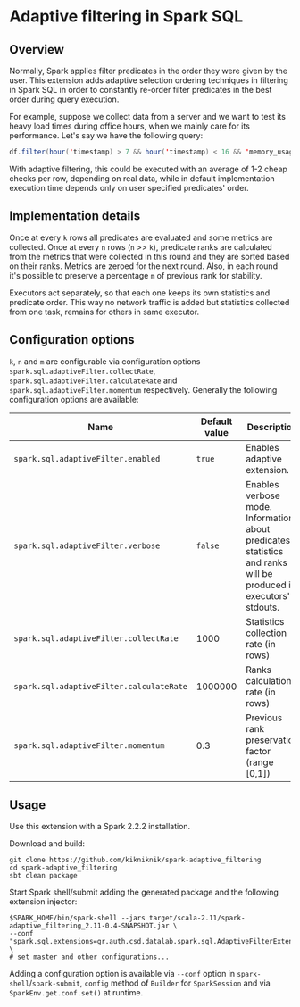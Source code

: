 # Adaptive filtering in Spark SQL

## Overview

Normally, Spark applies filter predicates in the order they were given by the user. This extension adds adaptive selection ordering techniques in filtering in Spark SQL in order to constantly re-order filter predicates in the best order during query execution.


For example, suppose we collect data from a server and we want to test its heavy load times during office hours, when we mainly care for its performance. Let's say we have the following query:

```scala
df.filter(hour('timestamp) > 7 && hour('timestamp) < 16 && 'memory_usage > 60 && 'cpu_usage > 60 && 'network_usage > 30)
```
With adaptive filtering, this could be executed with an average of 1-2 cheap checks per row, depending on real data, while in default implementation execution time depends only on user specified predicates' order.

## Implementation details

Once at every `k` rows all predicates are evaluated and some metrics are collected. Once at every `n` rows (`n` >> `k`), predicate ranks are calculated from the metrics that were collected in this round and they are sorted based on their ranks. Metrics are zeroed for the next round. Also, in each round it's possible to preserve a percentage `m` of previous rank for stability.

Executors act separately, so that each one keeps its own statistics and predicate order. This way no network traffic is added but statistics collected from one task, remains for others in same executor.

## Configuration options

`k`, `n` and `m` are configurable via configuration options `spark.sql.adaptiveFilter.collectRate`, `spark.sql.adaptiveFilter.calculateRate` and `spark.sql.adaptiveFilter.momentum` respectively. Generally the following configuration options are available:

| Name 											| Default value | Description 
|-----------------------------------------------|---------------|-------------
| `spark.sql.adaptiveFilter.enabled`   			| `true`        | Enables adaptive extension.
| `spark.sql.adaptiveFilter.verbose`   			| `false`       | Enables verbose mode. Information about predicates statistics and ranks will be produced in executors' stdouts.
| `spark.sql.adaptiveFilter.collectRate`     	| 1000          | Statistics collection rate (in rows)
| `spark.sql.adaptiveFilter.calculateRate`     	| 1000000       | Ranks calculation rate (in rows)
| `spark.sql.adaptiveFilter.momentum` 			| 0.3           | Previous rank preservation factor (range [0,1])

## Usage

Use this extension with a Spark 2.2.2 installation.

Download and build:
```
git clone https://github.com/kikniknik/spark-adaptive_filtering
cd spark-adaptive_filtering
sbt clean package
```

Start Spark shell/submit adding the generated package and the following extension injector:
```
$SPARK_HOME/bin/spark-shell --jars target/scala-2.11/spark-adaptive_filtering_2.11-0.4-SNAPSHOT.jar \
--conf "spark.sql.extensions=gr.auth.csd.datalab.spark.sql.AdaptiveFilterExtensionInjector" \
# set master and other configurations...
```

Adding a configuration option is available via `--conf` option in `spark-shell`/`spark-submit`, `config` method of `Builder` for `SparkSession` and via `SparkEnv.get.conf.set()` at runtime.

